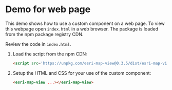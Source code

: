 # Demo for web page

This demo shows how to use a custom component on a web page. To view this webpage open `index.html` in a web browser. The package is loaded from the npm package registry CDN.

Review the code in `index.html`.

1. Load the script from the npm CDN:

   ```html
   <script src='https://unpkg.com/esri-map-view@0.3.5/dist/esri-map-view.js'></script>
   ```

2. Setup the HTML and CSS for your use of the custom component:

   ```html
   <esri-map-view ...></esri-map-view>
   ```

